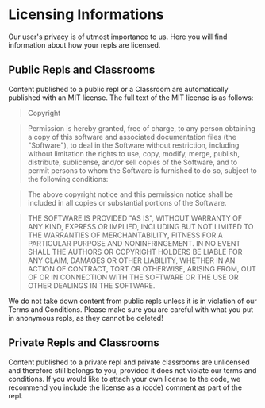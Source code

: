 # Licensing Informations

Our user's privacy is of utmost importance to us.  Here you will find information about how your repls are licensed.

## Public Repls and Classrooms

Content published to a public repl or a Classroom are automatically published with an MIT license.  The full text of the MIT license is as follows:

> Copyright <YEAR> <COPYRIGHT HOLDER> <URL TO REPL>

> Permission is hereby granted, free of charge, to any person obtaining a copy of this software and associated documentation files (the "Software"), to deal in the Software without restriction, including without limitation the rights to use, copy, modify, merge, publish, distribute, sublicense, and/or sell copies of the Software, and to permit persons to whom the Software is furnished to do so, subject to the following conditions:

> The above copyright notice and this permission notice shall be included in all copies or substantial portions of the Software.

> THE SOFTWARE IS PROVIDED "AS IS", WITHOUT WARRANTY OF ANY KIND, EXPRESS OR IMPLIED, INCLUDING BUT NOT LIMITED TO THE WARRANTIES OF MERCHANTABILITY, FITNESS FOR A PARTICULAR PURPOSE AND NONINFRINGEMENT. IN NO EVENT SHALL THE AUTHORS OR COPYRIGHT HOLDERS BE LIABLE FOR ANY CLAIM, DAMAGES OR OTHER LIABILITY, WHETHER IN AN ACTION OF CONTRACT, TORT OR OTHERWISE, ARISING FROM, OUT OF OR IN CONNECTION WITH THE SOFTWARE OR THE USE OR OTHER DEALINGS IN THE SOFTWARE.

We do not take down content from public repls unless it is in violation of our Terms and Conditions.  Please make sure you are careful with what you put in anonymous repls, as they cannot be deleted!

## Private Repls and Classrooms

Content published to a private repl and private classrooms are unlicensed and therefore still belongs to you, provided it does not violate our terms and conditions.  If you would like to attach your own license to the code, we recommend you include the license as a (code) comment as part of the repl.